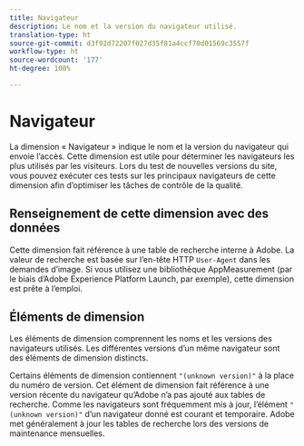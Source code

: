 ```yaml
---
title: Navigateur
description: Le nom et la version du navigateur utilisé.
translation-type: ht
source-git-commit: d3f92d72207f027d35f81a4ccf70d01569c3557f
workflow-type: ht
source-wordcount: '177'
ht-degree: 100%

---
```



# Navigateur

La dimension « Navigateur » indique le nom et la version du navigateur qui envoie l’accès. Cette dimension est utile pour déterminer les navigateurs les plus utilisés par les visiteurs. Lors du test de nouvelles versions du site, vous pouvez exécuter ces tests sur les principaux navigateurs de cette dimension afin d’optimiser les tâches de contrôle de la qualité.

## Renseignement de cette dimension avec des données

Cette dimension fait référence à une table de recherche interne à Adobe. La valeur de recherche est basée sur l’en-tête HTTP `User-Agent` dans les demandes d’image. Si vous utilisez une bibliothèque AppMeasurement (par le biais d’Adobe Experience Platform Launch, par exemple), cette dimension est prête à l’emploi.

## Éléments de dimension

Les éléments de dimension comprennent les noms et les versions des navigateurs utilisés. Les différentes versions d’un même navigateur sont des éléments de dimension distincts.

Certains éléments de dimension contiennent `"(unknown version)"` à la place du numéro de version. Cet élément de dimension fait référence à une version récente du navigateur qu’Adobe n’a pas ajouté aux tables de recherche. Comme les navigateurs sont fréquemment mis à jour, l’élément `"(unknown version)"` d’un navigateur donné est courant et temporaire. Adobe met généralement à jour les tables de recherche lors des versions de maintenance mensuelles.
